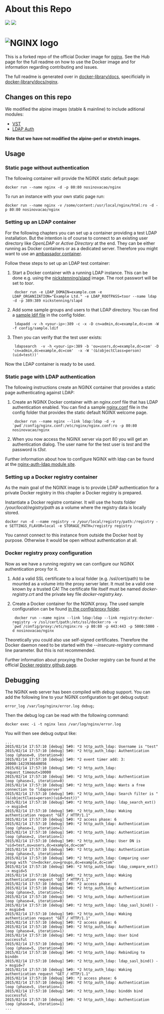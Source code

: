# About this Repo

[![](https://images.microbadger.com/badges/image/nosinovacao/docker-nginx.svg)](https://hub.docker.com/r/nosinovacao/docker-nginx/ "nosinovacao/docker-nginx on docker hub") [![](https://images.microbadger.com/badges/version/nosinovacao/docker-nginx.svg)](https://hub.docker.com/r/nosinovacao/docker-nginx/ "nosinovacao/docker-nginx on docker hub")
# ![NGINX logo](https://raw.github.com/nosinovacao/docker-nginx/master/images/NginxLogo.gif)

This is a forked repo of the official Docker image for [nginx](https://registry.hub.docker.com/_/nginx/). See the
Hub page for the full readme on how to use the Docker image and for information
regarding contributing and issues.

The full readme is generated over in [docker-library/docs](https://github.com/docker-library/docs),
specificially in [docker-library/docs/nginx](https://github.com/docker-library/docs/tree/master/nginx).

## Changes on this repo

We modified the alpine images (stable & mainline) to include aditional modules:

- [VST](https://github.com/vozlt/nginx-module-vts)
- [LDAP Auth](https://github.com/kvspb/nginx-auth-ldap)

**Note that we have not modified the alpine-perl or stretch images.**

## Usage

### Static page without authentication

The following container will provide the NGINX static default page:

	docker run --name nginx -d -p 80:80 nosinovacao/nginx

To run an instance with your own static page run:

	docker run --name nginx -v /some/content:/usr/local/nginx/html:ro -d -p 80:80 nosinovacao/nginx

### Setting up an LDAP container

For the following chapters you can set up a container providing a test LDAP installation. But the intention is of course to connect to an existing user directory like *OpenLDAP* or *Active Directory* at the end. They can be either running as Docker containers or as a dedicated server. Therefore you might want to use an [ambassador container](http://docs.docker.com/articles/ambassador_pattern_linking/).

Follow these steps to set up an LDAP test container:

1. Start a Docker container with a running LDAP instance. This can be done e.g. using the [nickstenning/slapd](https://registry.hub.docker.com/u/nickstenning/slapd/) image. The root passwort will be set to *toor*.

		docker run -e LDAP_DOMAIN=example.com -e LDAP_ORGANIZATION="Example Ltd." -e LDAP_ROOTPASS=toor --name ldap -d -p 389:389 nickstenning/slapd

2. Add some sample groups and users to that LDAP directory. You can find a [sample ldif file](https://github.com/nosinovacao/docker-nginx/blob/master/examples/sample.ldif) in the config folder.

		ldapadd -v -h <your-ip>:389 -c -x -D cn=admin,dc=example,dc=com -W -f config/sample.ldif

3. Then you can verify that the test user exists:

		ldapsearch  -v -h <your-ip>:389 -b 'ou=users,dc=example,dc=com' -D 'cn=admin,dc=example,dc=com'  -x -W '(&(objectClass=person)(uid=test))'

Now the LDAP container is ready to be used.
        
### Static page with LDAP authentication

The following instructions create an NGINX container that provides a static page authenticating against LDAP:

1. Create an NGINX Docker container with an nginx.conf file that has LDAP authentication enabled. You can find a sample [nginx.conf](https://github.com/nosinovacao/docker-nginx/blob/master/examples/basic/nginx.conf) file in the config folder that provides the static default NGINX welcome page.

		docker run --name nginx --link ldap:ldap -d -v `pwd`/config/nginx.conf:/etc/nginx/nginx.conf:ro -p 80:80 nosinovacao/nginx

2. When you now access the NGINX server via port 80 you will get an authentication dialog. The user name for the test user is *test* and the password is *t3st*.

Further information about how to configure NGINX with ldap can be found at the [nginx-auth-ldap module site](https://github.com/kvspb/nginx-auth-ldap).

### Setting up a Docker registry container

As the main goal of the NGINX image is to provide LDAP authentication for a private Docker registry in this chapter a Docker registry is prepared.

Instantiate a Docker registre container. It will use the hosts folder */your/local/registry/path* as a volume where the registry data is locally stored. 

	docker run -d --name registry -v /your/local/registry/path:/registry -e SETTINGS_FLAVOR=local -e STORAGE_PATH=/registry registry

You cannot connect to this instance from outside the Docker host by purpose. Otherwise it would be open without authentication at all.

### Docker registry proxy configuration

Now as we have a running registry we can configure our NGINX authentication proxy for it.

1. Add a valid SSL certificate to a local folder (e.g. /ssl/cert/path) to be mounted as a volume into the proxy server later. It must be a valid one known by a trusted CA! The certificate file itself must be named *docker-registry.crt* and the private key file *docker-registry.key*.

2. Create a Docker container for the NGINX proxy. The used sample configuration can be found [in the config/proxy folder](https://github.com/nosinovacao/docker-nginx/tree/master/config/proxy).

		docker run --name nginx --link ldap:ldap --link registry:docker-registry -v /ssl/cert/path:/etc/ssl/docker:ro -v `pwd`/config/proxy:/etc/nginx:ro -p 80:80 -p 443:443 -p 5000:5000 -d nosinovacao/nginx

Theoretically you could also use self-signed certificates. Therefore the Docker daemon need to be started with the *--insecure-registry* command line parameter. But this is not recommended.

Further information about proxying the Docker registry can be found at the official [Docker registry github page](https://github.com/docker/docker-registry/blob/master/ADVANCED.md).

## Debugging

The NGINX web server has been compiled with *debug* support. You can add the following line to your NGINX configuration to get debug output:

	error_log /var/log/nginx/error.log debug;

Then the debug log can be read with the following command:

	docker exec -i -t nginx less /var/log/nginx/error.log

You will then see debug output like:

	...
	2015/02/14 17:57:10 [debug] 5#0: *2 http_auth_ldap: Username is "test"
	2015/02/14 17:57:10 [debug] 5#0: *2 http_auth_ldap: Authentication loop (phase=0, iteration=0)
	2015/02/14 17:57:10 [debug] 5#0: *2 event timer add: 3: 10000:1423936640056
	2015/02/14 17:57:10 [debug] 5#0: *2 http_auth_ldap: request_timeout=10000
	2015/02/14 17:57:10 [debug] 5#0: *2 http_auth_ldap: Authentication loop (phase=1, iteration=0)
	2015/02/14 17:57:10 [debug] 5#0: *2 http_auth_ldap: Wants a free connection to "ldapserver"
	2015/02/14 17:57:10 [debug] 5#0: *2 http_auth_ldap: Search filter is "(&(objectClass=person)(uid=test))"
	2015/02/14 17:57:10 [debug] 5#0: *2 http_auth_ldap: ldap_search_ext() -> msgid=4
	2015/02/14 17:57:10 [debug] 5#0: *2 http_auth_ldap: Waking authentication request "GET / HTTP/1.1"
	2015/02/14 17:57:10 [debug] 5#0: *2 access phase: 6
	2015/02/14 17:57:10 [debug] 5#0: *2 http_auth_ldap: Authentication loop (phase=1, iteration=1)
	2015/02/14 17:57:10 [debug] 5#0: *2 http_auth_ldap: Authentication loop (phase=2, iteration=1)
	2015/02/14 17:57:10 [debug] 5#0: *2 http_auth_ldap: User DN is "uid=test,ou=users,dc=example,dc=com"
	2015/02/14 17:57:10 [debug] 5#0: *2 http_auth_ldap: Authentication loop (phase=3, iteration=0)
	2015/02/14 17:57:10 [debug] 5#0: *2 http_auth_ldap: Comparing user group with "cn=docker,ou=groups,dc=example,dc=com"
	2015/02/14 17:57:10 [debug] 5#0: *2 http_auth_ldap: ldap_compare_ext() -> msgid=5
	2015/02/14 17:57:10 [debug] 5#0: *2 http_auth_ldap: Waking authentication request "GET / HTTP/1.1"
	2015/02/14 17:57:10 [debug] 5#0: *2 access phase: 6
	2015/02/14 17:57:10 [debug] 5#0: *2 http_auth_ldap: Authentication loop (phase=3, iteration=1)
	2015/02/14 17:57:10 [debug] 5#0: *2 http_auth_ldap: Authentication loop (phase=4, iteration=0)
	2015/02/14 17:57:10 [debug] 5#0: *2 http_auth_ldap: ldap_sasl_bind() -> msgid=6
	2015/02/14 17:57:10 [debug] 5#0: *2 http_auth_ldap: Waking authentication request "GET / HTTP/1.1"
	2015/02/14 17:57:10 [debug] 5#0: *2 access phase: 6
	2015/02/14 17:57:10 [debug] 5#0: *2 http_auth_ldap: Authentication loop (phase=4, iteration=1)
	2015/02/14 17:57:10 [debug] 5#0: *2 http_auth_ldap: User bind successful
	2015/02/14 17:57:10 [debug] 5#0: *2 http_auth_ldap: Authentication loop (phase=5, iteration=0)
	2015/02/14 17:57:10 [debug] 5#0: *2 http_auth_ldap: Rebinding to binddn
	2015/02/14 17:57:10 [debug] 5#0: *2 http_auth_ldap: ldap_sasl_bind() -> msgid=7
	2015/02/14 17:57:10 [debug] 5#0: *2 http_auth_ldap: Waking authentication request "GET / HTTP/1.1"
	2015/02/14 17:57:10 [debug] 5#0: *2 access phase: 6
	2015/02/14 17:57:10 [debug] 5#0: *2 http_auth_ldap: Authentication loop (phase=5, iteration=1)
	2015/02/14 17:57:10 [debug] 5#0: *2 http_auth_ldap: binddn bind successful
	2015/02/14 17:57:10 [debug] 5#0: *2 http_auth_ldap: Authentication loop (phase=6, iteration=1)
    ...